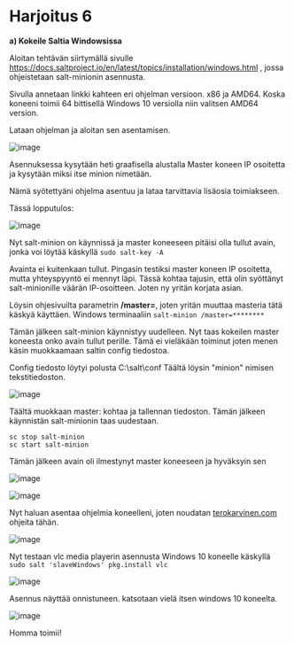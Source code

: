 # Harjoitus 6


**a) Kokeile Saltia Windowsissa**

Aloitan tehtävän siirtymällä sivulle https://docs.saltproject.io/en/latest/topics/installation/windows.html , jossa ohjeistetaan salt-minionin asennusta.

Sivulla annetaan linkki kahteen eri ohjelman versioon. x86 ja AMD64. Koska koneeni toimii 64 bittisellä Windows 10 versiolla niin valitsen AMD64 version.

Lataan ohjelman ja aloitan sen asentamisen.

![image](https://user-images.githubusercontent.com/64984528/117869811-ef5a0680-b2a3-11eb-9eda-19078e546766.png)

Asennuksessa kysytään heti graafisella alustalla Master koneen IP osoitetta ja kysytään miksi itse minion nimetään.

Nämä syötettyäni ohjelma asentuu ja lataa tarvittavia lisäosia toimiakseen.

Tässä lopputulos:

![image](https://user-images.githubusercontent.com/64984528/117870196-74ddb680-b2a4-11eb-8a48-5d6aba3a62a2.png)

Nyt salt-minion on käynnissä ja master koneeseen pitäisi olla tullut avain, jonka voi löytää käskyllä ```sudo salt-key -A```

Avainta ei kuitenkaan tullut. Pingasin testiksi master koneen IP osoitetta, mutta yhteyspyyntö ei mennyt läpi. Tässä kohtaa tajusin, että olin syöttänyt salt-minionille väärän IP-osoitteen. Joten ny yritän korjata asian.

Löysin ohjesivuilta parametrin **/master=**, joten yritän muuttaa masteria tätä käskyä käyttäen. Windows terminaaliin ```salt-minion /master=********```

Tämän jälkeen salt-minion käynnistyy uudelleen. Nyt taas kokeilen master koneesta onko avain tullut perille. Tämä ei vieläkään toiminut joten menen käsin muokkaamaan saltin config tiedostoa.

Config tiedosto löytyi polusta C:\salt\conf  Täältä löysin "minion" nimisen tekstitiedoston. 

![image](https://user-images.githubusercontent.com/64984528/117872204-16fe9e00-b2a7-11eb-9f80-91bc163f2136.png)

Täältä muokkaan master: kohtaa ja tallennan tiedoston. Tämän jälkeen käynnistän salt-minionin taas uudestaan.

```
sc stop salt-minion
sc start salt-minion
```

Tämän jälkeen avain oli ilmestynyt master koneeseen ja hyväksyin sen

![image](https://user-images.githubusercontent.com/64984528/117872777-c20f5780-b2a7-11eb-9183-c7178a8ed753.png)

![image](https://user-images.githubusercontent.com/64984528/117873016-00a51200-b2a8-11eb-8338-7e7049898710.png)


Nyt haluan asentaa ohjelmia koneelleni, joten noudatan [terokarvinen.com](http://terokarvinen.com/2018/control-windows-with-salt/index.html) ohjeita tähän.


![image](https://user-images.githubusercontent.com/64984528/117875404-ca1cc680-b2aa-11eb-9f3b-0dec536913a2.png)


Nyt testaan vlc media playerin asennusta Windows 10 koneelle käskyllä ```sudo salt 'slaveWindows' pkg.install vlc```

![image](https://user-images.githubusercontent.com/64984528/117875691-241d8c00-b2ab-11eb-88ff-685d3c50a934.png)

Asennus näyttää onnistuneen. katsotaan vielä itsen windows 10 koneelta.

![image](https://user-images.githubusercontent.com/64984528/117875817-4911ff00-b2ab-11eb-8f8f-df04edf444eb.png)

Homma toimii!








